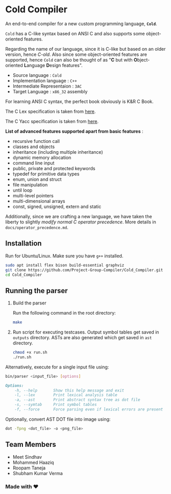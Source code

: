 # Cold Compiler

An end-to-end compiler for a new custom programming language, **`Cold`**.

`Cold` has a C-like syntax based on ANSI C and also supports some object-oriented features.

Regarding the name of our language, since it is C-like but based on an older version, hence *C-old*. Also since some object-oriented features are supported, hence `Cold` can also be thought of as "**C** but with **O**bject-oriented **L**anguage **D**esign features".

- Source language : `Cold`
- Implementation language : `C++`
- Intermediate Representaion : `3AC`
- Target Language : `x86_32` assembly

For learning ANSI C syntax, the perfect book obviously is K&R C Book.

The C Lex specification is taken from [here](https://www.lysator.liu.se/c/ANSI-C-grammar-l.html).

The C Yacc specification is taken from [here](https://www.lysator.liu.se/c/ANSI-C-grammar-y.html).

**List of advanced features supported apart from basic features** :

- recursive function call
- classes and objects
- inheritance (including multiple inheritance)
- dynamic memory allocation
- command line input
- public, private and protected keywords
- typedef for primitive data types
- enum, union and struct
- file manipulation
- until loop
- multi-level pointers
- multi-dimensional arrays
- const, signed, unsigned, extern and static

Additionally, since we are crafting a new language, we have taken the liberty to slightly *modify normal C operator precedence*. More details in `docs/operator_precedence.md`.

<!-- **Note:** Errors are printed in terminal. Only invalid symbols not part of ANSI C are handled at this point. Rest of the errors will be handled in subsequent stages. -->

## Installation

Run for Ubuntu/Linux. Make sure you have `g++` installed.

```bash
sudo apt install flex bison build-essential graphviz
git clone https://github.com/Project-Group-Compiler/Cold_Compiler.git
cd Cold_Compiler
```

## Running the parser

1. Build the parser
   
    Run the following command in the root directory:

    ```bash
    make
    ```

2. Run script for executing testcases. Output symbol tables get saved in `outputs` directory. ASTs are also generated which get saved in `ast` directory.

    ```bash
    chmod +x run.sh
    ./run.sh
    ```

Alternatively, execute for a single input file using:

```bash
bin/parser <input_file> [options]
```

```markdown
Options:
    -h, --help       Show this help message and exit
    -l, --lex        Print lexical analysis table
    -a, --ast        Print abstract syntax tree as dot file
    -s, --symtab     Print symbol tables
    -f, --force      Force parsing even if lexical errors are present
```

Optionally, convert AST DOT file into image using:

```bash
dot -Tpng <dot_file> -o <png_file> 
```
   
## Team Members

- Meet Sindhav
- Mohammed Haaziq
- Roopam Taneja
- Shubham Kumar Verma

### Made with ❤️
